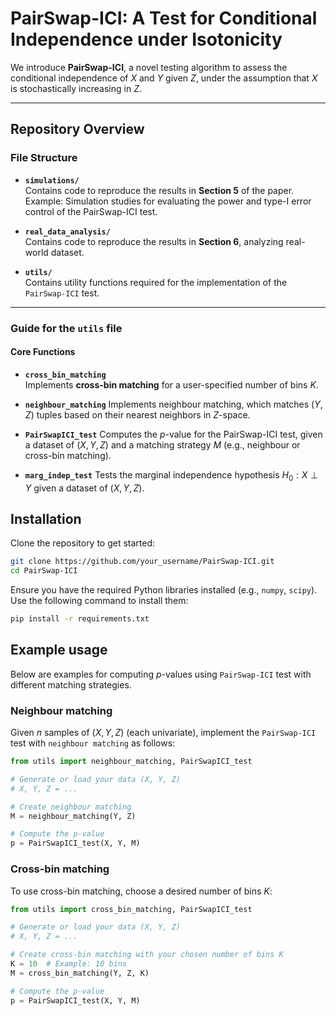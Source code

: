 # PairSwap-ICI: A Test for Conditional Independence under Isotonicity

We introduce **PairSwap-ICI**, a novel testing algorithm to assess the conditional independence of $X$ and $Y$ given $Z$, under the assumption that $X$ is stochastically increasing in $Z$.

---

## Repository Overview

### File Structure

- **`simulations/`**  
  Contains code to reproduce the results in **Section 5** of the paper.  
  Example: Simulation studies for evaluating the power and type-I error control of the PairSwap-ICI test.

- **`real_data_analysis/`**  
  Contains code to reproduce the results in **Section 6**, analyzing real-world dataset.

- **`utils/`**  
  Contains utility functions required for the implementation of the `PairSwap-ICI` test.  

---

### Guide for the `utils` file

#### Core Functions

- **`cross_bin_matching`**  
  Implements **cross-bin matching** for a user-specified number of bins $K$. 

- **`neighbour_matching`**
  Implements neighbour matching, which matches $(Y,Z)$ tuples based on their nearest neighbors in $Z$-space.

- **`PairSwapICI_test`**
  Computes the $p$-value for the PairSwap-ICI test, given a dataset of $(X,Y,Z)$ and a matching strategy $M$ (e.g., neighbour or cross-bin matching).

- **`marg_indep_test`**
  Tests the marginal independence hypothesis $H_0:X\perp Y$ given a dataset of $(X,Y,Z)$.

## Installation
Clone the repository to get started:
```bash
git clone https://github.com/your_username/PairSwap-ICI.git
cd PairSwap-ICI
```
Ensure you have the required Python libraries installed (e.g., `numpy`, `scipy`). Use the following command to install them:
```bash
pip install -r requirements.txt
```

## Example usage
Below are examples for computing $p$-values using `PairSwap-ICI` test with different matching strategies.

### Neighbour matching
Given $n$ samples of $(X,Y,Z)$ (each univariate), implement the `PairSwap-ICI` test with `neighbour matching` as follows:
```python
from utils import neighbour_matching, PairSwapICI_test

# Generate or load your data (X, Y, Z)
# X, Y, Z = ...

# Create neighbour matching
M = neighbour_matching(Y, Z)

# Compute the p-value
p = PairSwapICI_test(X, Y, M)
```
### Cross-bin matching
To use cross-bin matching, choose a desired number of bins $K$:
```python
from utils import cross_bin_matching, PairSwapICI_test

# Generate or load your data (X, Y, Z)
# X, Y, Z = ...

# Create cross-bin matching with your chosen number of bins K
K = 10  # Example: 10 bins
M = cross_bin_matching(Y, Z, K)

# Compute the p-value
p = PairSwapICI_test(X, Y, M)
```